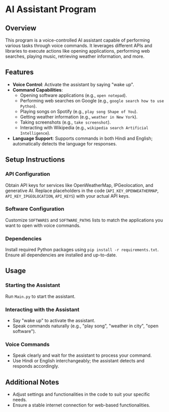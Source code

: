 # AI Assistant Program

## Overview
This program is a voice-controlled AI assistant capable of performing various tasks through voice commands. It leverages different APIs and libraries to execute actions like opening applications, performing web searches, playing music, retrieving weather information, and more.

## Features

- **Voice Control**: Activate the assistant by saying "wake up".
- **Command Capabilities**:
  - Opening software applications (e.g., `open notepad`).
  - Performing web searches on Google (e.g., `google search how to use Python`).
  - Playing songs on Spotify (e.g., `play song Shape of You`).
  - Getting weather information (e.g., `weather in New York`).
  - Taking screenshots (e.g., `take screenshot`).
  - Interacting with Wikipedia (e.g., `wikipedia search Artificial Intelligence`).
- **Language Support**: Supports commands in both Hindi and English; automatically detects the language for responses.

## Setup Instructions

### API Configuration

Obtain API keys for services like OpenWeatherMap, IPGeolocation, and generative AI. Replace placeholders in the code (`API_KEY_OPENWEATHERMAP`, `API_KEY_IPGEOLOCATION`, `API_KEYS`) with your actual API keys.

### Software Configuration

Customize `SOFTWARES` and `SOFTWARE_PATHS` lists to match the applications you want to open with voice commands.

### Dependencies

Install required Python packages using `pip install -r requirements.txt`. Ensure all dependencies are installed and up-to-date.

## Usage

### Starting the Assistant

Run `Main.py` to start the assistant.

### Interacting with the Assistant

- Say "wake up" to activate the assistant.
- Speak commands naturally (e.g., "play song", "weather in city", "open software").

### Voice Commands

- Speak clearly and wait for the assistant to process your command.
- Use Hindi or English interchangeably; the assistant detects and responds accordingly.

## Additional Notes

- Adjust settings and functionalities in the code to suit your specific needs.
- Ensure a stable internet connection for web-based functionalities.
